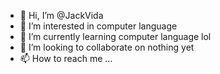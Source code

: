 - 👋 Hi, I’m @JackVida
- 👀 I’m interested in computer language
- 🌱 I’m currently learning computer language lol
- 💞️ I’m looking to collaborate on nothing yet
- 📫 How to reach me ...

<!---
JackVida/JackVida is a ✨ special ✨ repository because its `README.md` (this file) appears on your GitHub profile.
You can click the Preview link to take a look at your changes.
--->
